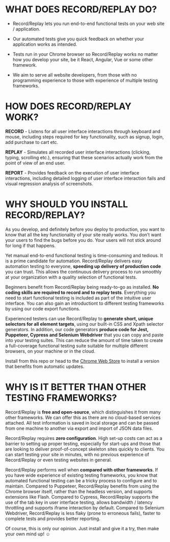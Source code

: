# WHAT DOES RECORD/REPLAY DO?

* Record/Replay lets you run end-to-end functional tests on your web site / application.

* Our automated tests give you quick feedback on whether your application works as intended. 

* Tests run in your Chrome browser so Record/Replay works no matter how you develop your site, be it React, Angular, Vue or some other framework.

* We aim to serve all website developers, from those with no programming experience to those with experience of multiple testing frameworks. 

# HOW DOES RECORD/REPLAY WORK? 

__RECORD__ - Listens for all user interface interactions through keyboard and mouse, including steps required for key functionality, such as signup, login, add purchase to cart etc.

__REPLAY__ - Simulates all recorded user interface interactions (clicking, typing, scrolling etc.), ensuring that these scenarios actually work from the point of view of an end user.

__REPORT__ - Provides feedback on the execution of user interface interactions, including detailed logging of user interface interaction fails and visual regression analysis of screenshots.

# WHY SHOULD YOU INSTALL RECORD/REPLAY?

As you develop, and definitely before you deploy to production, you want to know that all the key functionality of your site really works.
You don’t want your users to find the bugs before you do. Your users will not stick around for long if that happens. 

Yet manual end-to-end functional testing is time-consuming and tedious. It is a prime candidate for automation. 
Record/Replay delivers easy automation testing to everyone, __speeding up delivery of production code__ you can trust.
This allows the continuous delivery process to run smoothly at your organization with a quality selection of functional tests.

Beginners benefit from Record/Replay being ready-to-go as installed. __No coding skills are required to record and to replay tests__. 
Everything you need to start functional testing is included as part of the intuitive user interface.
You can also gain an introductiont to different testing frameworks by using our code export functions.

Experienced testers can use Record/Replay to __generate short, unique selectors for all element targets__, using our built-in CSS and Xpath selector generators.
In addition, our code generators __produce code for Jest, Puppeteer, Cypress and Selenium Webdriver__ that you can copy and paste into your testing suites.
This can reduce the amount of time taken to create a full-coverage functional testing suite suitable for multiple different browsers, on your machine or in the cloud.

Install from this repo or head to the [Chrome Web Store](http://example.com) to install a version that benefits from automatic updates.

# WHY IS IT BETTER THAN OTHER TESTING FRAMEWORKS?

Record/Replay is __free and open-source__, which distinguishes it from many other frameworks. We can offer this as there are no cloud-based services attached. 
All test information is saved in local storage and can be passed from one machine to another via export and import of JSON data files.

Record/Replay requires __zero configuration__. High set-up costs can act as a barrier to setting up proper testing, especially for start-ups and those 
that are looking to deliver proof-of-concept skeleton sites quickly to clients. You can start testing your site in minutes, with no previous experience of 
Record/Replay or even testing websites in general.

Record/Replay performs well when __compared with other frameworks__. 
If you have wide experience of existing testing frameworks, you know that automated functional testing can be a tricky process to configure and to maintain. 
Compared to Puppeteer, Record/Replay benefits from using the Chrome browser itself, rather than the headless version, and supports extensions like Flash.
Compared to Cypress, Record/Replay supports the use of the tab key in user interface testing, allows bandwidth / latency throttling and supports iframe interaction by default.
Compared to Selenium Webdriver, Record/Replay is less flaky (prone to erroneous fails), faster to complete tests and provides better reporting.

Of course, this is only our opinion. Just install and give it a try, then make your own mind up! :relaxed: